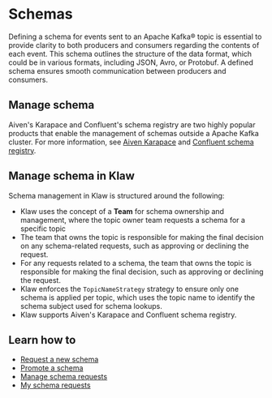 # Schemas

Defining a schema for events sent to an Apache Kafka® topic is essential to
provide clarity to both producers and consumers regarding the contents
of each event. This schema outlines the structure of the data format,
which could be in various formats, including JSON, Avro, or Protobuf. A
defined schema ensures smooth communication between producers and
consumers.

## Manage schema

Aiven's Karapace and Confluent's schema registry are two highly
popular products that enable the management of schemas outside a
Apache Kafka cluster. For more information, see [Aiven
Karapace](https://karapace.io) and [Confluent schema
registry](https://docs.confluent.io/platform/current/schema-registry/index.html).

## Manage schema in Klaw

Schema management in Klaw is structured around the following:

- Klaw uses the concept of a **Team** for schema ownership and
  management, where the topic owner team requests a schema for a
  specific topic
- The team that owns the topic is responsible for making the final
  decision on any schema-related requests, such as approving or
  declining the request.
- For any requests related to a schema, the team that owns the topic
  is responsible for making the final decision, such as approving or
  declining the request.
- Klaw enforces the `TopicNameStrategy` strategy to ensure only one
  schema is applied per topic, which uses the topic name to identify
  the schema subject used for schema lookups.
- Klaw supports Aiven's Karapace and Confluent schema registry.

## Learn how to

- [Request a new schema](request-schema.md)
- [Promote a schema](promote-schema.md)
- [Manage schema requests](manage-schema-requests.md)
- [My schema requests](my-schema-requests.md)
